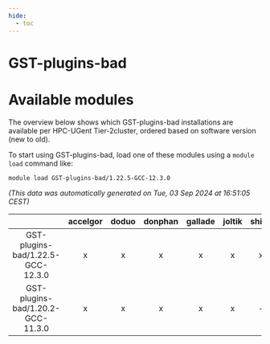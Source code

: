 ```yaml
---
hide:
  - toc
---
```


GST-plugins-bad
===============

# Available modules


The overview below shows which GST-plugins-bad installations are available per HPC-UGent Tier-2cluster, ordered based on software version (new to old).

To start using GST-plugins-bad, load one of these modules using a `module load` command like:

```shell
module load GST-plugins-bad/1.22.5-GCC-12.3.0
```

*(This data was automatically generated on Tue, 03 Sep 2024 at 16:51:05 CEST)*  

| |accelgor|doduo|donphan|gallade|joltik|shinx|skitty|
| :---: | :---: | :---: | :---: | :---: | :---: | :---: | :---: |
|GST-plugins-bad/1.22.5-GCC-12.3.0|x|x|x|x|x|x|x|
|GST-plugins-bad/1.20.2-GCC-11.3.0|x|x|x|x|x|-|x|

